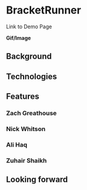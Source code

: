 # BracketRunner

Link to Demo Page

**Gif/Image**

## Background

## Technologies

## Features

### Zach Greathouse

### Nick Whitson

### Ali Haq

### Zuhair Shaikh

## Looking forward
